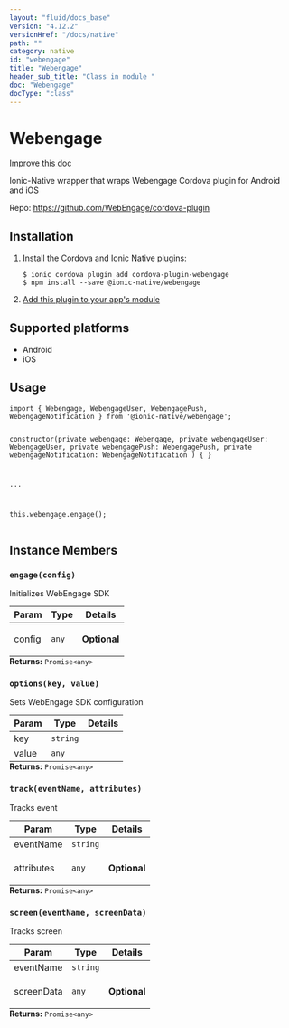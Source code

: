 ```yaml
---
layout: "fluid/docs_base"
version: "4.12.2"
versionHref: "/docs/native"
path: ""
category: native
id: "webengage"
title: "Webengage"
header_sub_title: "Class in module "
doc: "Webengage"
docType: "class"
---
```


<h1 class="api-title">Webengage</h1>

<a class="improve-v2-docs" href="http://github.com/ionic-team/ionic-native/edit/master/src/@ionic-native/plugins/webengage/index.ts#L1">
  Improve this doc
</a>







<p>Ionic-Native wrapper that wraps Webengage Cordova plugin for Android and iOS</p>


<p>Repo:
  <a href="https://github.com/WebEngage/cordova-plugin">
    https://github.com/WebEngage/cordova-plugin
  </a>
</p>


<h2><a class="anchor" name="installation" href="#installation"></a>Installation</h2>
<ol class="installation">
  <li>Install the Cordova and Ionic Native plugins:<br>
    <pre><code class="nohighlight">$ ionic cordova plugin add cordova-plugin-webengage
$ npm install --save @ionic-native/webengage
</code></pre>
  </li>
  <li><a href="https://ionicframework.com/docs/native/#Add_Plugins_to_Your_App_Module">Add this plugin to your app's module</a></li>
</ol>



<h2><a class="anchor" name="platforms" href="#platforms"></a>Supported platforms</h2>
<ul>
  <li>Android</li><li>iOS</li>
</ul>






<h2><a class="anchor" name="usage" href="#usage"></a>Usage</h2>
<pre><code class="lang-typescript">import { Webengage, WebengageUser, WebengagePush, WebengageNotification } from &#39;@ionic-native/webengage&#39;;


constructor(private webengage: Webengage, private webengageUser: WebengageUser, private webengagePush: WebengagePush, private webengageNotification: WebengageNotification ) { }

...

this.webengage.engage();
</code></pre>








<h2><a class="anchor" name="instance-members" href="#instance-members"></a>Instance Members</h2>
<h3><a class="anchor" name="engage" href="#engage"></a><code>engage(config)</code></h3>


Initializes WebEngage SDK
<table class="table param-table" style="margin:0;">
  <thead>
  <tr>
    <th>Param</th>
    <th>Type</th>
    <th>Details</th>
  </tr>
  </thead>
  <tbody>
  <tr>
    <td>
      config</td>
    <td>
      <code>any</code>
    </td>
    <td>
      <p><strong class="tag">Optional</strong></p>
</td>
  </tr>
  </tbody>
</table>

<div class="return-value" markdown="1">
  <i class="icon ion-arrow-return-left"></i>
  <b>Returns:</b> <code>Promise&lt;any&gt;</code> 
</div><h3><a class="anchor" name="options" href="#options"></a><code>options(key,&nbsp;value)</code></h3>


Sets WebEngage SDK configuration
<table class="table param-table" style="margin:0;">
  <thead>
  <tr>
    <th>Param</th>
    <th>Type</th>
    <th>Details</th>
  </tr>
  </thead>
  <tbody>
  <tr>
    <td>
      key</td>
    <td>
      <code>string</code>
    </td>
    <td>
      </td>
  </tr>
  
  <tr>
    <td>
      value</td>
    <td>
      <code>any</code>
    </td>
    <td>
      </td>
  </tr>
  </tbody>
</table>

<div class="return-value" markdown="1">
  <i class="icon ion-arrow-return-left"></i>
  <b>Returns:</b> <code>Promise&lt;any&gt;</code> 
</div><h3><a class="anchor" name="track" href="#track"></a><code>track(eventName,&nbsp;attributes)</code></h3>


Tracks event
<table class="table param-table" style="margin:0;">
  <thead>
  <tr>
    <th>Param</th>
    <th>Type</th>
    <th>Details</th>
  </tr>
  </thead>
  <tbody>
  <tr>
    <td>
      eventName</td>
    <td>
      <code>string</code>
    </td>
    <td>
      </td>
  </tr>
  
  <tr>
    <td>
      attributes</td>
    <td>
      <code>any</code>
    </td>
    <td>
      <p><strong class="tag">Optional</strong></p>
</td>
  </tr>
  </tbody>
</table>

<div class="return-value" markdown="1">
  <i class="icon ion-arrow-return-left"></i>
  <b>Returns:</b> <code>Promise&lt;any&gt;</code> 
</div><h3><a class="anchor" name="screen" href="#screen"></a><code>screen(eventName,&nbsp;screenData)</code></h3>


Tracks screen
<table class="table param-table" style="margin:0;">
  <thead>
  <tr>
    <th>Param</th>
    <th>Type</th>
    <th>Details</th>
  </tr>
  </thead>
  <tbody>
  <tr>
    <td>
      eventName</td>
    <td>
      <code>string</code>
    </td>
    <td>
      </td>
  </tr>
  
  <tr>
    <td>
      screenData</td>
    <td>
      <code>any</code>
    </td>
    <td>
      <p><strong class="tag">Optional</strong></p>
</td>
  </tr>
  </tbody>
</table>

<div class="return-value" markdown="1">
  <i class="icon ion-arrow-return-left"></i>
  <b>Returns:</b> <code>Promise&lt;any&gt;</code> 
</div>





